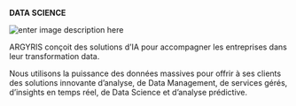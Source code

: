 **DATA SCIENCE**

![enter image description here](https://lh3.googleusercontent.com/qDZ6ok715hvG_O2I9YyeYmBF0YrhMX9TYpMg69EHFMcfjrHU3J7nbrrg4jnr92PLmYGcTl1iZoFh)

ARGYRIS conçoit des solutions d’IA pour accompagner les entreprises dans leur transformation data.

Nous utilisons la puissance des données massives pour offrir à ses clients des solutions innovante d’analyse, de Data Management, de services gérés, d’insights en temps réel, de Data Science et d’analyse prédictive.
<!--stackedit_data:
eyJoaXN0b3J5IjpbNDAxMzk1NjEzLDE3MjYzMzUwODcsLTg5Nj
M3MzI0MV19
-->